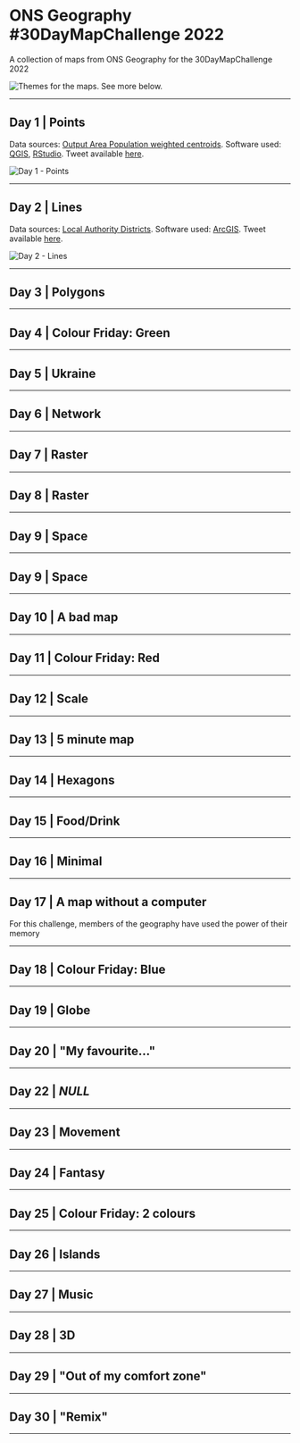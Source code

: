 # ONS Geography #30DayMapChallenge 2022
A collection of maps from ONS Geography for the 30DayMapChallenge 2022

![Themes for the maps. See more below.](https://raw.githubusercontent.com/tjukanovt/30DayMapChallenge/main/images/flyers/30dmc-2022.png)

_________________

## Day 1 | Points

Data sources: [Output Area Population weighted centroids](https://geoportal.statistics.gov.uk/search?collection=Dataset&sort=name&tags=all(CTD_OA)). Software used: [QGIS](https://qgis.org), [RStudio](https://www.rstudio.com/). Tweet available [here](https://twitter.com/ONSgeography/status/1587399059224018945).

![Day 1 - Points](https://github.com/ONSgeo/ONS_30DayMapChallenge_2022/blob/main/maps/Day1_Points_PupulationWeightedCentroids_DistanceMoved.png)

_________________

## Day 2 | Lines

Data sources: [Local Authority Districts](https://geoportal.statistics.gov.uk/search?collection=Dataset&sort=name&tags=all(BDY_LAD)). Software used: [ArcGIS](https://www.esri.com/en-us/arcgis/products/arcgis-pro/overview). Tweet available [here](https://twitter.com/ONSgeography/status/1587746336618733570?s=20&t=4m8FIqwQKssnfLBiafgPvQ).

![Day 2 - Lines](https://github.com/ONSgeo/ONS_30DayMapChallenge_2022/blob/main/maps/Day1_Points_PupulationWeightedCentroids_DistanceMoved.png)
_________________

## Day 3 | Polygons


_________________

## Day 4 | Colour Friday: Green


_________________

## Day 5 | Ukraine


_________________

## Day 6 | Network


_________________


## Day 7 | Raster


_________________


## Day 8 | Raster


_________________

## Day 9 | Space


_________________

## Day 9 | Space


_________________


## Day 10 | A bad map


_________________

## Day 11 | Colour Friday: Red


_________________

## Day 12 | Scale


_________________


## Day 13 | 5 minute map


_________________

## Day 14 | Hexagons


_________________

## Day 15 | Food/Drink


_________________

## Day 16 | Minimal


_________________

## Day 17 | A map without a computer

For this challenge, members of the geography have used the power of their memory 


_________________


## Day 18 | Colour Friday: Blue


_________________

## Day 19 | Globe


_________________


## Day 20 | "My favourite..."


_________________

## Day 22 | <i>NULL</i>


_________________

## Day 23 | Movement


_________________

## Day 24 | Fantasy


_________________

## Day 25 | Colour Friday: 2 colours


_________________

## Day 26 | Islands


_________________

## Day 27 | Music


_________________


## Day 28 | 3D


_________________

## Day 29 | "Out of my comfort zone"


_________________

## Day 30 | "Remix"


_________________
